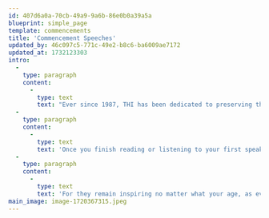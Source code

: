 ```yaml
---
id: 407d6a0a-70cb-49a9-9a6b-86e0b0a39a5a
blueprint: simple_page
template: commencements
title: 'Commencement Speeches'
updated_by: 46c097c5-771c-49e2-b8c6-ba6009ae7172
updated_at: 1732123303
intro:
  -
    type: paragraph
    content:
      -
        type: text
        text: "Ever since 1987, THI has been dedicated to preserving the wisdom, inspiration, humor and uninhibited humanity of each spring's most empowering commencement speeches. "
  -
    type: paragraph
    content:
      -
        type: text
        text: 'Once you finish reading or listening to your first speaker, we well suspect you will not end there but become quickly engaged with the rest of these enduringly thoughtful, fun and generous voices.'
  -
    type: paragraph
    content:
      -
        type: text
        text: 'For they remain inspiring no matter what your age, as every year all of us "graduate" into new tomorrows, new challenges...especially as we consider personal pathways through along the exciting horizons of positive change.'
main_image: image-1720367315.jpeg
---
```

